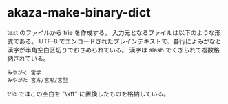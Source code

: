 # akaza-make-binary-dict

text のファイルから trie を作成する。
入力元となるファイルは以下のような形式である。
UTF-8 でエンコードされたプレインテキストで、各行によみがなと漢字が半角空白区切りでおさめられている。
漢字は slash でくぎられて複数格納されている。

    みやがく 宮学
    みやがた 宮方/宮形/宮型

trie ではこの空白を "\xff" に置換したものを格納している。

